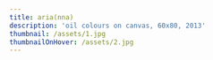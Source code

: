 ```yaml
---
title: aria(nna)
description: 'oil colours on canvas, 60x80, 2013'
thumbnail: /assets/1.jpg
thumbnailOnHover: /assets/2.jpg
---
```


